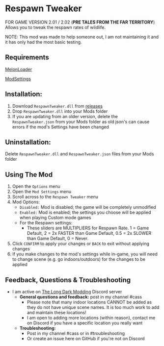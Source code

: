 # Respawn Tweaker

FOR GAME VERSION 2.01 / 2.02 (**PRE TALES FROM THE FAR TERRITORY**)    
Allows you to tweak the respawn rates of wildlife.

NOTE: This mod was made to help someone out, I am not maintaining it and it has only had the most basic testing.

## Requirements
[MelonLoader](https://github.com/HerpDerpinstine/MelonLoader/releases/latest/download/MelonLoader.Installer.exe)

[ModSettings](https://github.com/zeobviouslyfakeacc/ModSettings/releases)

## Installation:
1. Download ```RespawnTweaker.dll``` from [releases](https://github.com/GruffCassquatch/RespawnTweaker/releases)
2. Drop ```RespawnTweaker.dll``` into your Mods folder
3. If you are updating from an older version, delete the ```RespawnTweaker.json``` from your Mods folder as old json's can cause errors if the mod's Settings have been changed

## Uninstallation:
Delete ```RespawnTweaker.dll``` and ```RespawnTweaker.json``` files from your Mods folder

## Using The Mod
1. Open the ```Options``` menu
2. Open the ```Mod Settings``` menu
3. Scroll across to the ```Respawn Tweaker``` menu
4. Mod Options:
	* ```Disabled:``` Mod is disabled; the game will be completely unmodified
	* ```Enabled:``` Mod is enabled; the settings you choose will be applied when playing Custom mode games
	* For the Respawn settings: 
	    * These sliders are MULTIPLIERS for Respawn Rate. 1 = Game Default, 2 = 2x FASTER than Game Default, 0.5 = 2x SLOWER than Game Default, 0 = Never.
5. Click ```CONFIRM``` to apply your changes or ```BACK``` to exit without applying changes
6. If you make changes to the mod's settings while in-game, you will need to change scene (e.g. go indoors/outdoors) for the changes to be applied

## Feedback, Questions & Troubleshooting
* I am active on [The Long Dark Modding](https://discord.gg/QvFE7VV4WZ) Discord server
	* **General questions and feedback:** post in my channel #cass
		* Please note that many indoor locations CANNOT be added as they do not have unique scene names. It is too much work to add and maintain these locations!
		* I am open to adding more locations (within reason), contact me on Discord if you have a specific location you really want 
	* **Troubleshooting:** 
		* Post in my channel #cass or in #troubleshooting 
		* Or create an issue here on GitHub if you're not on Discord
